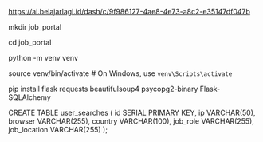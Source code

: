 https://ai.belajarlagi.id/dash/c/9f986127-4ae8-4e73-a8c2-e35147df047b

mkdir job_portal

cd job_portal

python -m venv venv

source venv/bin/activate  # On Windows, use `venv\Scripts\activate`

pip install flask requests beautifulsoup4 psycopg2-binary Flask-SQLAlchemy


CREATE TABLE user_searches (
    id SERIAL PRIMARY KEY,
    ip VARCHAR(50),
    browser VARCHAR(255),
    country VARCHAR(100),
    job_role VARCHAR(255),
    job_location VARCHAR(255)
);